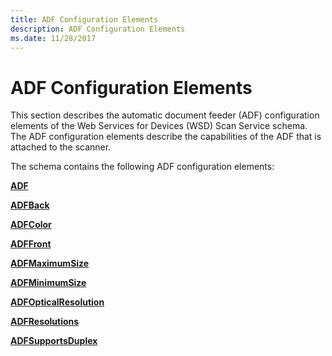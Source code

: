```yaml
---
title: ADF Configuration Elements
description: ADF Configuration Elements
ms.date: 11/28/2017
---
```


# ADF Configuration Elements


This section describes the automatic document feeder (ADF) configuration elements of the Web Services for Devices (WSD) Scan Service schema. The ADF configuration elements describe the capabilities of the ADF that is attached to the scanner.

The schema contains the following ADF configuration elements:

[**ADF**](adf.md)

[**ADFBack**](adfback.md)

[**ADFColor**](adfcolor.md)

[**ADFFront**](adffront.md)

[**ADFMaximumSize**](adfmaximumsize.md)

[**ADFMinimumSize**](adfminimumsize.md)

[**ADFOpticalResolution**](adfopticalresolution.md)

[**ADFResolutions**](adfresolutions.md)

[**ADFSupportsDuplex**](adfsupportsduplex.md)

 

 





